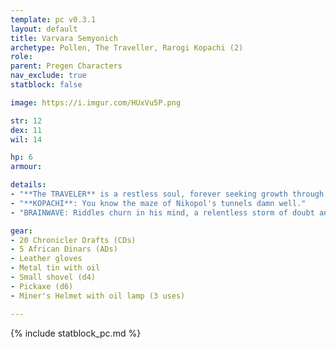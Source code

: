 ```yaml
---
template: pc v0.3.1
layout: default
title: Varvara Semyonich
archetype: Pollen, The Traveller, Rarogi Kopachi (2)
role: 
parent: Pregen Characters
nav_exclude: true
statblock: false

image: https://i.imgur.com/HUxVu5P.png

str: 12
dex: 11
wil: 14

hp: 6
armour: 

details:
- "**The TRAVELER** is a restless soul, forever seeking growth through the vast tapestry of the world and its people, sharing stories and news as he forges connections between the isolated and the civilized. Each step along the road fuels his longing for the next, carrying both joy and despair to those he meets. **When the road offers no new horizons, how do you forge a path into the unknown?**"
- "**KOPACHI**: You know the maze of Nikopol's tunnels damn well."
- "BRAINWAVE: Riddles churn in his mind, a relentless storm of doubt and deliberation. Yet, in the chaos, a brainwave sparks — a fleeting clarity cutting through the thicket of confusion, illuminating a path forward. In the darkest scenarios, the Brainwave is his beacon, a moment of genius amidst the tumult. *Gain **Fatigue**. You may attempt at a task with only one of the three factors (training, tools, time). If you fail, the consequences are disastrous.*"

gear:
- 20 Chronicler Drafts (CDs)
- 5 African Dinars (ADs)
- Leather gloves
- Metal tin with oil
- Small shovel (d4)
- Pickaxe (d6)
- Miner's Helmet with oil lamp (3 uses)

---
```


{% include statblock_pc.md %}
